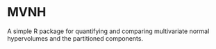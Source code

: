 # MVNH
A simple R package for quantifying and comparing multivariate normal hypervolumes and the partitioned components.
